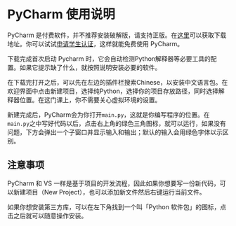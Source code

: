 # PyCharm 使用说明

PyCharm 是付费软件，并不推荐安装破解版，请支持正版。在[这里](https://www.jetbrains.com/zh-cn/pycharm/download/)可以获取下载地址。你可以试试[申请学生认证](https://www.jetbrains.com/zh-cn/community/education/#students)，这样就能免费使用 PyCharm。

下载完成首次启动 Pycharm 时，它会自动检测Python解释器等必要工具的配置。如果它提示缺了什么，就按照说明安装必要的软件。

在下载完打开之后，可以先在左边的插件栏搜索Chinese，以安装中文语言包。在欢迎界面中点击新建项目，选择纯Python，选择你的项目存放路径，同时选择解释器位置。在这门课上，你不需要关心虚拟环境的设置。

新建完成后，PyCharm会为你打开`main.py`，这就是你编写程序的位置。在`main.py`之中写好代码以后，点击右上角的绿色三角图标，就可以运行，如果没有问题，下方会弹出一个子窗口并显示输入和输出；默认的输入会用绿色字体以示区别。

## 注意事项

PyCharm 和 VS 一样是基于项目的开发流程，因此如果你想要写一份新代码，可以新建项目（New Project），也可以添加新文件然后右键运行当前文件。

如果你想安装第三方库，可以在左下角找到一个叫「Python 软件包」的图标，点击之后就可以随意操作安装。